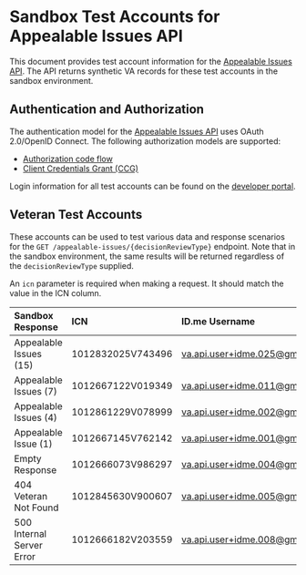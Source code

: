 # Sandbox Test Accounts for Appealable Issues API

This document provides test account information for the [Appealable Issues API](https://developer.va.gov/explore/api/appealable-issues/docs?version=current). The API returns synthetic VA records for these test accounts in the sandbox environment.

## Authentication and Authorization

The authentication model for the [Appealable Issues API](https://developer.va.gov/explore/api/appealable-issues/docs?version=current) uses OAuth 2.0/OpenID Connect. The following authorization models are supported:
- [Authorization code flow](https://developer.va.gov/explore/api/appealable-issues/authorization-code)
- [Client Credentials Grant (CCG)](https://developer.va.gov/explore/api/appealable-issues/client-credentials)

Login information for all test accounts can be found on the [developer portal](link-will-go-here-once-page-created).

## Veteran Test Accounts

These accounts can be used to test various data and response scenarios for the `GET /appealable-issues/{decisionReviewType}` endpoint. Note that in the sandbox environment, the same results will be returned regardless of the `decisionReviewType` supplied.

An `icn` parameter is required when making a request. It should match the value in the ICN column.

| Sandbox Response          | ICN               | ID.me Username                 | Login.gov Username        | First Name | Last Name |
| :------------------------ | :---------------- | :----------------------------- | :------------------------ | :--------- | :-------- |
| Appealable Issues (15)    | 1012832025V743496 | va.api.user+idme.025@gmail.com | va.api.user+025@gmail.com | Wesley     | Ford      |
| Appealable Issues (7)     | 1012667122V019349 | va.api.user+idme.011@gmail.com | va.api.user+011@gmail.com | Hector     | Allen     |
| Appealable Issues (4)     | 1012861229V078999 | va.api.user+idme.002@gmail.com | va.api.user+002@gmail.com | Janet      | Moore     |
| Appealable Issue (1)      | 1012667145V762142 | va.api.user+idme.001@gmail.com | va.api.user+001@gmail.com | Tamara     | Ellis     |
| Empty Response            | 1012666073V986297 | va.api.user+idme.004@gmail.com | va.api.user+004@gmail.com | Jesse      | Gray      |
| 404 Veteran Not Found     | 1012845630V900607 | va.api.user+idme.005@gmail.com | va.api.user+005@gmail.com | Pauline    | Foster    |
| 500 Internal Server Error | 1012666182V203559 | va.api.user+idme.008@gmail.com | va.api.user+008@gmail.com | Greg       | Anderson  |